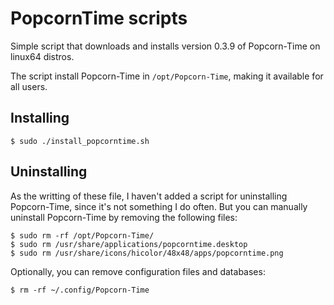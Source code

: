 # PopcornTime scripts

Simple script that downloads and installs version 0.3.9 of Popcorn-Time on
linux64 distros.

The script install Popcorn-Time in `/opt/Popcorn-Time`, making it available for
all users.

## Installing

```
$ sudo ./install_popcorntime.sh
```

## Uninstalling

As the writting of these file, I haven't added a script for uninstalling
Popcorn-Time, since it's not something I do often. But you can manually
uninstall Popcorn-Time by removing the following files:

```
$ sudo rm -rf /opt/Popcorn-Time/
$ sudo rm /usr/share/applications/popcorntime.desktop
$ sudo rm /usr/share/icons/hicolor/48x48/apps/popcorntime.png
```

Optionally, you can remove configuration files and databases:

```
$ rm -rf ~/.config/Popcorn-Time
```
